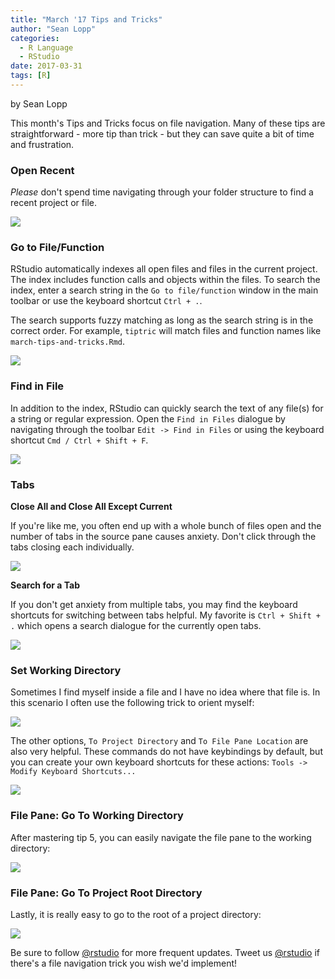 ```yaml
---
title: "March '17 Tips and Tricks"
author: "Sean Lopp"
categories:
  - R Language
  - RStudio
date: 2017-03-31
tags: [R]
---
```


by Sean Lopp

This month's Tips and Tricks focus on file navigation. Many of these tips are straightforward - more tip than trick - but they can save quite a bit of time and frustration. 


### Open Recent

*Please* don't spend time navigating through your folder structure to find a recent project or file. 

![](/post/2017-03-24-march-17-tips-and-tricks_files/recent_files_projs.png)

### Go to File/Function

RStudio automatically indexes all open files and files in the current project. The index includes function calls and objects within the files. To search the index, enter a search string in the `Go to file/function` window in the main toolbar or use the keyboard shortcut `Ctrl + .`. 

The search supports fuzzy matching as long as the search string is in the correct order. For example, `tiptric` will match files and function names like `march-tips-and-tricks.Rmd`. 

![](/post/2017-03-24-march-17-tips-and-tricks/go_to_file.png)

### Find in File

In addition to the index, RStudio can quickly search the text of any file(s) for a string or regular expression. Open the `Find in Files` dialogue by navigating through the toolbar `Edit -> Find in Files` or using the keyboard shortcut `Cmd / Ctrl + Shift + F`. 

![](/post/2017-03-24-march-17-tips-and-tricks_files/find-in-files.gif)


### Tabs

**Close All and Close All Except Current**

If you're like me, you often end up with a whole bunch of files open and the number of tabs in the source pane causes anxiety. Don't click through the tabs closing each individually.

![](/post/2017-03-24-march-17-tips-and-tricks_files/close_tab.png)

**Search for a Tab**

If you don't get anxiety from multiple tabs, you may find the keyboard shortcuts for switching between tabs helpful. My favorite is `Ctrl + Shift + .` which opens a search dialogue for the currently open tabs. 

![](/post/2017-03-24-march-17-tips-and-tricks_files/tabs.png)

### Set Working Directory

Sometimes I find myself inside a file and I have no idea where that file is. In this scenario I often use the following trick to orient myself:

![](/post/2017-03-24-march-17-tips-and-tricks_files/session_workingdir.png)

The other options, `To Project Directory` and `To File Pane Location` are also very helpful. These commands do not have keybindings by default, but you can create your own keyboard shortcuts for these actions: `Tools -> Modify Keyboard Shortcuts...`

![](/post/2017-03-24-march-17-tips-and-tricks_files/keyboard_shortcuts.png)


### File Pane: Go To Working Directory

After mastering tip 5, you can easily navigate the file pane to the working directory:

![](/post/2017-03-24-march-17-tips-and-tricks_files/goto_wd.png)

### File Pane: Go To Project Root Directory

Lastly, it is really easy to go to the root of a project directory:

![](/post/2017-03-24-march-17-tips-and-tricks_files/goto_proj.png)


Be sure to follow [@rstudio](www.twitter.com/rstudiotips) for more frequent updates. Tweet us [@rstudio](www.twitter.com/rstudio) if there's a file navigation trick you wish we'd implement! 


  
